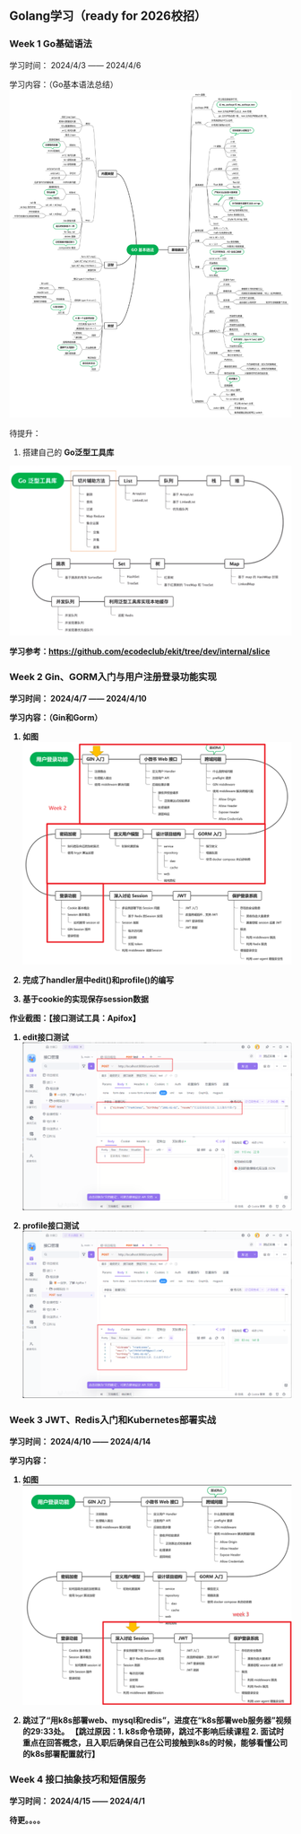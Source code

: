 ## Golang学习（ready for 2026校招）

### Week 1 Go基础语法
学习时间： 2024/4/3 —— 2024/4/6

学习内容：（Go基本语法总结）
<img src="images/week1_syntax.png">

待提升：
1. 搭建自己的 <b>Go泛型工具库<b>
<img src="images/week1_generic_kit.png">

学习参考：https://github.com/ecodeclub/ekit/tree/dev/internal/slice

### Week 2 Gin、GORM入门与用户注册登录功能实现

学习时间： 2024/4/7 —— 2024/4/10

学习内容：（Gin和Gorm）
1. 如图
   <img src="images/week2_content.png">

2. 完成了handler层中edit()和profile()的编写
3. 基于cookie的实现保存session数据

作业截图：【接口测试工具：Apifox】

1. edit接口测试
   <img src="images/week2_edit.png">

2. profile接口测试
   <img src="images/week2_profile.png">

### Week 3 JWT、Redis入门和Kubernetes部署实战

学习时间： 2024/4/10 —— 2024/4/14

学习内容：
1. 如图
   <img src="images/week3_content.png">

2. 跳过了“用k8s部署web、mysql和redis”，进度在“k8s部署web服务器”视频的29:33处。
【跳过原因：1. k8s命令琐碎，跳过不影响后续课程 2. 面试时重点在回答概念，且入职后确保自己在公司接触到k8s的时候，能够看懂公司的k8s部署配置就行】

### Week 4 接口抽象技巧和短信服务

学习时间： 2024/4/15 —— 2024/4/1


待更。。。。